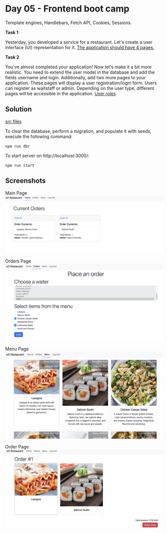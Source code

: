 # Day 05 - Frontend boot camp

Template engines, Handlebars, Fetch API, Cookies, Sessions.

**Task 1**

Yesterday, you developed a service for a restaurant. Let's create a user interface (UI) representation for it. [The application should have 4 pages.](./src/chapter_1/Exercise_1.md)

**Task 2**

You've almost completed your application! Now let's make it a bit more realistic. You need to extend the user model in the database and add the fields username and login. Additionally, add two more pages to your application. These pages will display a user registration/login form. Users can register as waitstaff or admin. Depending on the user type, different pages will be accessible in the application. [User roles](./src/chapter_2/Exercise_2.md)

## Solution

[src files](src/)

To clear the database, perform a migration, and populate it with seeds, execute the following command:

```
npm run dbr
```

To start server on http://localhost:3000/:

```
npm run start
```

## Screenshots

Main Page
![Main Page Screenshot](misc/images/main.png)

Orders Page
![Orders Page Screenshot](misc/images/orders.png)

Menu Page
![Menu Page Screenshot](misc/images/menu.png)

Order Page
![Order Page Screenshot](misc/images/order.png)
